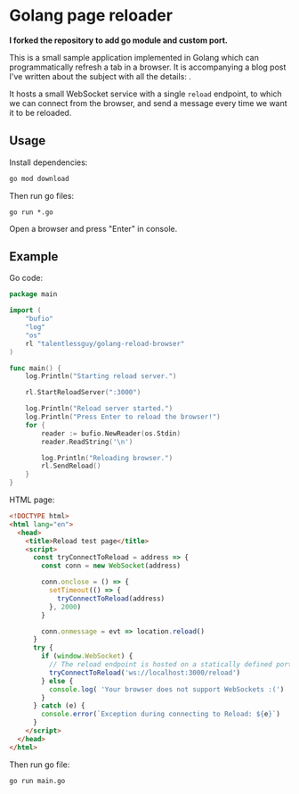 # Golang page reloader

__I forked the repository to add go module and custom port.__

This is a small sample application implemented in Golang which can programmatically refresh a tab in a browser.
It is accompanying a blog post I've written about the subject with all the details: .

It hosts a small WebSocket service with a single `reload` endpoint, to which we can connect from the browser, and send a message every time we want it to be reloaded.

## Usage

Install dependencies:

```sh
go mod download
```

Then run go files:

```
go run *.go
```

Open a browser and press "Enter" in console.

## Example

Go code:

```go
package main

import (
	"bufio"
	"log"
	"os"
	rl "talentlessguy/golang-reload-browser"
)

func main() {
	log.Println("Starting reload server.")

	rl.StartReloadServer(":3000")

	log.Println("Reload server started.")
	log.Println("Press Enter to reload the browser!")
	for {
		reader := bufio.NewReader(os.Stdin)
		reader.ReadString('\n')

		log.Println("Reloading browser.")
		rl.SendReload()
	}
}
```

HTML page:

```html
<!DOCTYPE html>
<html lang="en">
  <head>
    <title>Reload test page</title>
    <script>
      const tryConnectToReload = address => {
        const conn = new WebSocket(address)

        conn.onclose = () => {
          setTimeout(() => {
            tryConnectToReload(address)
          }, 2000)
        }

        conn.onmessage = evt => location.reload()
      }
      try {
        if (window.WebSocket) {
          // The reload endpoint is hosted on a statically defined port.
          tryConnectToReload('ws://localhost:3000/reload')
        } else {
          console.log( 'Your browser does not support WebSockets :(')
        }
      } catch (e) {
        console.error(`Exception during connecting to Reload: ${e}`)
      }
    </script>
  </head>
</html>
```

Then run go file:

```sh
go run main.go
```